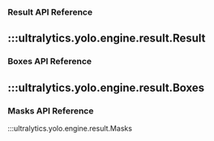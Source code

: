 ### Result API Reference

:::ultralytics.yolo.engine.result.Result
--
### Boxes API Reference

:::ultralytics.yolo.engine.result.Boxes
--
### Masks API Reference

:::ultralytics.yolo.engine.result.Masks

